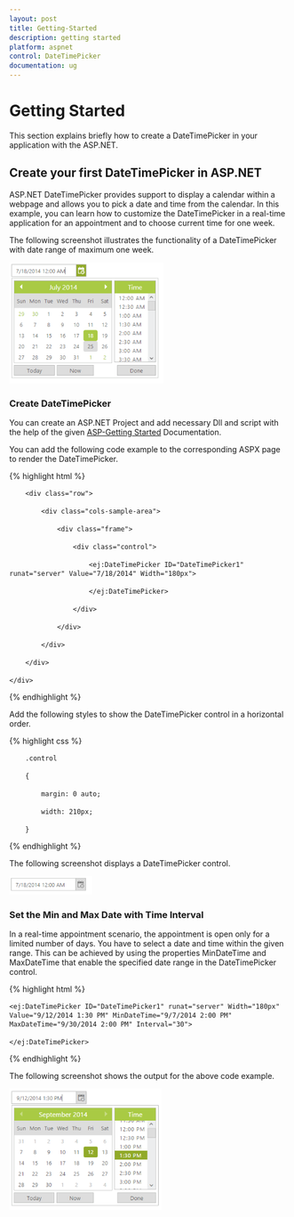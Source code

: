 ```yaml
---
layout: post
title: Getting-Started
description: getting started
platform: aspnet
control: DateTimePicker
documentation: ug
---
```


# Getting Started

This section explains briefly how to create a DateTimePicker in your application with the ASP.NET.

## Create your first DateTimePicker in ASP.NET	

ASP.NET DateTimePicker provides support to display a calendar within a webpage and allows you to pick a date and time from the calendar. In this example, you can learn how to customize the DateTimePicker in a real-time application for an appointment and to choose current time for one week. 

The following screenshot illustrates the functionality of a DateTimePicker with date range of maximum one week.

![](Getting-Started_images/Getting-Started_img1.png)



### Create DateTimePicker 

You can create an ASP.NET Project and add necessary Dll and script with the help of the given [ASP-Getting Started](http://docs.syncfusion.com/js) Documentation.



You can add the following code example to the corresponding ASPX page to render the DateTimePicker.



{% highlight html %}

<div class="content-container-fluid">

        <div class="row">

            <div class="cols-sample-area">

                <div class="frame">

                    <div class="control">

                        <ej:DateTimePicker ID="DateTimePicker1" runat="server" Value="7/18/2014" Width="180px">

                        </ej:DateTimePicker>

                    </div>

                </div>

            </div>

        </div>

    </div>



{% endhighlight %}



Add the following styles to show the DateTimePicker control in a horizontal order.



{% highlight css %}

        .control

        {

            margin: 0 auto;

            width: 210px;

        }



{% endhighlight %}



The following screenshot displays a DateTimePicker control.

![](Getting-Started_images/Getting-Started_img2.png) 



### Set the Min and Max Date with Time Interval

In a real-time appointment scenario, the appointment is open only for a limited number of days. You have to select a date and time within the given range. This can be achieved by using the properties MinDateTime and MaxDateTime that enable the specified date range in the DateTimePicker control.



{% highlight html %}



    <ej:DateTimePicker ID="DateTimePicker1" runat="server" Width="180px" Value="9/12/2014 1:30 PM" MinDateTime="9/7/2014 2:00 PM" MaxDateTime="9/30/2014 2:00 PM" Interval="30">

    </ej:DateTimePicker>





{% endhighlight %}



The following screenshot shows the output for the above code example.



![](Getting-Started_images/Getting-Started_img3.png) 



